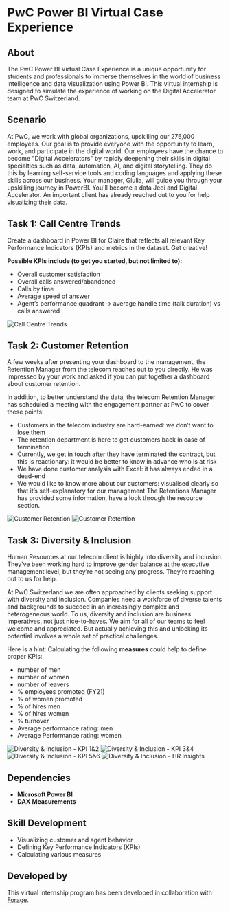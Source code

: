 # PwC Power BI Virtual Case Experience

## About

The PwC Power BI Virtual Case Experience is a unique opportunity for students and professionals to immerse themselves in the world of business intelligence and data visualization using Power BI. This virtual internship is designed to simulate the experience of working on the Digital Accelerator team at PwC Switzerland.

## Scenario
At PwC, we work with global organizations, upskilling our 276,000 employees. Our goal is to provide everyone with the opportunity to learn, work, and participate in the digital world. Our employees have the chance to become "Digital Accelerators" by rapidly deepening their skills in digital specialties such as data, automation, AI, and digital storytelling. They do this by learning self-service tools and coding languages and applying these skills across our business.
Your manager, Giulia, will guide you through your upskilling journey in PowerBI. You'll become a data Jedi and Digital Accelerator. An important client has already reached out to you for help visualizing their data.

## Task 1: Call Centre Trends
Create a dashboard in Power BI for Claire that reflects all relevant Key Performance Indicators (KPIs) and metrics in the dataset. Get creative! 

**Possible KPIs include (to get you started, but not limited to):**
- Overall customer satisfaction
- Overall calls answered/abandoned
- Calls by time
- Average speed of answer
- Agent’s performance quadrant -> average handle time (talk duration) vs calls answered

![Call Centre Trends](https://github.com/Happy2703/Certification-Projects/blob/main/PwC%20Power%20BI/Task%201%20-%20Call%20Center%20Trends/Call%20Center%20Trends.png)

## Task 2: Customer Retention
A few weeks after presenting your dashboard to the management, the Retention Manager from the telecom reaches out to you directly. He was impressed by your work and asked if you can put together a dashboard about customer retention.

In addition, to better understand the data, the telecom Retention Manager has scheduled a meeting with the engagement partner at PwC to cover these points:
- Customers in the telecom industry are hard-earned: we don’t want to lose them
- The retention department is here to get customers back in case of termination 
- Currently, we get in touch after they have terminated the contract, but this is reactionary: it would be better to know in advance who is at risk 
- We have done customer analysis with Excel: it has always ended in a dead-end
- We would like to know more about our customers: visualised clearly so that it’s self-explanatory for our management
The Retentions Manager has provided some information, have a look through the resource section.

![Customer Retention](https://github.com/Happy2703/Certification-Projects/blob/main/PwC%20Power%20BI/Task%202%20-%20Customer%20Retention%20(Churn%20Dashboard)/Customer%20Retenstion%20Insights%201.png)
![Customer Retention](https://github.com/Happy2703/Certification-Projects/blob/main/PwC%20Power%20BI/Task%202%20-%20Customer%20Retention%20(Churn%20Dashboard)/Customer%20Retenstion%20Insights%202.png)

## Task 3: Diversity & Inclusion
Human Resources at our telecom client is highly into diversity and inclusion. They’ve been working hard to improve gender balance at the executive management level, but they’re not seeing any progress. They’re reaching out to us for help.

At PwC Switzerland we are often approached by clients seeking support with diversity and inclusion. Companies need a workforce of diverse talents and backgrounds to succeed in an increasingly complex and heterogeneous world. To us, diversity and inclusion are business imperatives, not just nice-to-haves. We aim for all of our teams to feel welcome and appreciated. But actually achieving this and unlocking its potential involves a whole set of practical challenges.

Here is a hint: Calculating the following **measures** could help to define proper KPIs:
- number of men
- number of women
- number of leavers
- % employees promoted (FY21)
- % of women promoted
- % of hires men
- % of hires women
- % turnover 
- Average performance rating: men
- Average Performance rating: women

![Diversity & Inclusion - KPI 1&2](https://github.com/Happy2703/Certification-Projects/blob/main/PwC%20Power%20BI/Task%203%20-%20Diversity%20%26%20Inclusion%20(HR%20Dashboard)/HR%20Dashboard%20-%20Hiring%20%26%20Promotion.png)
![Diversity & Inclusion - KPI 3&4](https://github.com/Happy2703/Certification-Projects/blob/main/PwC%20Power%20BI/Task%203%20-%20Diversity%20%26%20Inclusion%20(HR%20Dashboard)/HR%20Dashboard%20-%20Performance%20Rate.png)
![Diversity & Inclusion - KPI 5&6](https://github.com/Happy2703/Certification-Projects/blob/main/PwC%20Power%20BI/Task%203%20-%20Diversity%20%26%20Inclusion%20(HR%20Dashboard)/HR%20Dashboard%20-%20Hiring%20%26%20Promotion.png)
![Diversity & Inclusion - HR Insights](https://github.com/Happy2703/Certification-Projects/blob/main/PwC%20Power%20BI/Task%203%20-%20Diversity%20%26%20Inclusion%20(HR%20Dashboard)/HR%20Dashboard.png)

## Dependencies

- **Microsoft Power BI**
- **DAX Measurements**

## Skill Development

- Visualizing customer and agent behavior
- Defining Key Performance Indicators (KPIs)
- Calculating various measures

## Developed by

This virtual internship program has been developed in collaboration with [Forage](https://www.theforage.com/virtual-internships/prototype/a87GpgE6tiku7q3gu/PwC-Power-BI-Virtual-Case-Experience).
